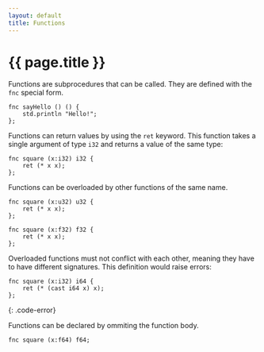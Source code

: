```yaml
---
layout: default
title: Functions
---
```

# {{ page.title }}

Functions are subprocedures that can be called. They are defined with the `fnc` special form.

```
fnc sayHello () () {
    std.println "Hello!";
};
```

Functions can return values by using the `ret` keyword. This function takes a single argument of type `i32` and returns a value of the same type:

```
fnc square (x:i32) i32 {
    ret (* x x);
};
```

Functions can be overloaded by other functions of the same name.

```
fnc square (x:u32) u32 {
    ret (* x x);
};

fnc square (x:f32) f32 {
    ret (* x x);
};
```

Overloaded functions must not conflict with each other, meaning they have to have different signatures. This definition would raise errors:

```
fnc square (x:i32) i64 {
    ret (* (cast i64 x) x);
};
```
{: .code-error}

Functions can be declared by ommiting the function body.

```
fnc square (x:f64) f64;
```